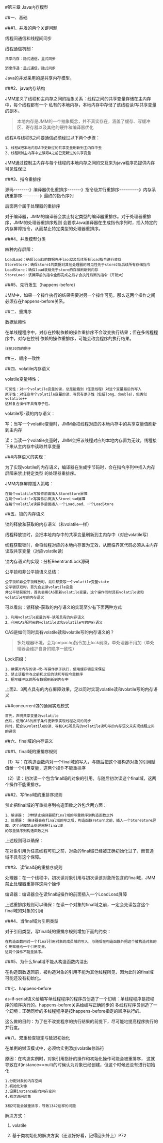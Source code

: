 #第三章 Java内存模型

##一、基础

###1、并发的两个关键问题

线程间通信和线程间同步

线程通信机制：

    共享内存：隐式通信，显式同步
    
    消息传递：显式通信，隐式同步
    
Java的并发采用的是共享内存模型。
    
###2、java内存结构

JMM定义了线程和主内存之间的抽象关系：线程之间的共享变量存储在主内存中，每个线程都有一个
私有的本地内存，本地内存中存储了该线程读/写共享变量的副本。
>本地内存是JMM的一个抽象概念，并不真实存在，涵盖了缓存、写缓冲区、寄存器以及其他的硬件和编译器优化

线程A与线程B之间要通信必须经过以下两个步骤：

    1、线程A把本地内存A中更新过的共享变量刷新到主内存中去
    2、线程B到主内存中去读取A之前已更新过的共享变量

JMM通过控制主内存与每个线程的本地内存之间的交互来为java程序员提供内存可见性保证

###3、指令重排序

源码--------》编译器优化重排序-------》指令级并行重排序----------》内存系统重排序---------》最终的指令序列

后面两个属于处理器的重排序

对于编译器，JMM的编译器会禁止特定类型的编译器重排序。对于处理器重排序，JMM的处理器重排序规则
会要求Java编译器在生成指令序列时，插入特定的内存屏障指令，从而禁止特定类型的处理器重排序。

###4、并发模型分类

四种内存屏障：

    LoadLoad：确保load1的数据先于laod2及后续所有load指令进行装载
    StoreStore：确保store1的数据对其他处理器的可见性先于store2及后续所有存储指令
    LoadStore：确保load装载先于store的存储刷新到内存
    StoreLoad：该屏障前的指令全部完成之后才会执行后面的指令（开销大）
    
###5、先行发生（happens-before）

JMM中，如果一个操作执行的结果需要对另一个操作可见，那么这两个操作之间必须存在happens-before关系。

##二、重排序

数据依赖性

在单线程程序中，对存在控制依赖的操作重排序不会改变执行结果；但在多线程程序中，对存在控制
依赖的操作重排序，可能会改变程序的执行结果。

    详见30页的例子

##三、顺序一致性

##四、volatile内存语义

volatile变量特性：

    可见性：对一个volatile变量的读，总是能看到（任意线程）对这个变量最后的写入
    原子性：对任意单个volatile变量的读、写具有原子性（包括long、double），但类似volatile++
    这种复合操作不具有原子性。
    
volatile写-读的内存语义：

写：当写一个volatile变量时，JMM会把线程对应的本地内存中的共享变量值刷新到主内存

读：当读一个volatile变量时，JMM会把该线程对应的本地内存置为无效。线程接下来从主内存中读取共享变量

###内存语义的实现：

为了实现volatile的内存语义，编译器在生成字节码时，会在指令序列中插入内存屏障来禁止特定类型
的处理器重排序。

JMM内存屏障插入策略：

    在每个volatile写操作前面插入StoreStore屏障
    在每个volatile写操作后面插入StoreLoad屏障
    在每个volatile读操作后面插入一个LoadLoad、一个LoadStore

##五、锁的内存语义

锁的释放和获取的内存语义（和volatile一样）

线程释放锁时，会把本地内存中的共享变量刷新到主内存中（对应volatile写）

线程获取锁时，会将线程对应的本地内存置为无效，从而临界区代码必须从主内存读取共享变量（对应volatile读）

锁内存语义的实现：分析ReentrantLock源码

公平锁和非公平锁语义总结：

    公平锁和非公平锁释放时，最后都要写一个volatile变量state
    公平锁获取时，首先会去读volatile变量
    非公平锁获取时，首先会用CAS更新volatile变量，这个操作同时具有volatile读和volatile写的内存语义
    
可以看出：锁释放-获取的内存语义的实现至少有下面两种方式

    1、利用volatile变量的写-读所具有的内存语义
    2、利用CAS所附带的volatile读和volatile写的内存语义
    
CAS是如何同时具有volatile读和volatile写的内存语义的？

>多处理器环境，会为cmpxchg指令加上lock前缀，单处理器不用加（单处理器会维护自身的顺序一致性）

Lock前缀：

    1、确保对内存的读-改-写操作原子执行，使用缓存锁定来保证
    2、禁止该指令与之前和之后的读和写指令重排序
    3、把写缓冲区的所有数据刷新到内存中
    
上面2、3两点具有的内存屏障效果，足以同时实现volatile读和volatile写的内存语义

###concurrent包的通用实现模式

    首先，声明共享变量为volatile
    然后，使用CAS的原子条件更新来实现线程之间的同步
    同时，配合以volatile的读、写和CAS所具有的volatile读和写的内存语义来实现线程之间的通信
    
##六、final域的内存语义

###1、final域的重排序规则

（1）写：在构造函数内对一个final域的写入，与随后把这个被构造对象的引用赋值给一个引用变量，这两个操作不能重排序

（2）读：初次读一个包含final域的对象的引用，与随后初次读这个final域，这两个操作不能重排序。

###2、写final域的重排序规则

禁止把final域的写重排序到构造函数之外包含两方面：

    1、编译器： JMM禁止编译器把final域的写重排序到构造函数之外
    2、处理器： 编译器会在final域的写之后，构造函数return之前，插入一个StoreStore屏障。这个屏障禁止处理器把final域
    的写重排序到构造函数之外
    
上述规则可以确保：

在对象引用为任意线程可见之前，对象的final域已经被正确初始化过了，而普通域不具有这个保障。

###3、读final域的重排序规则

处理器：在一个线程中，初次读对象引用与初次读该对象所包含的final域，JMM禁止处理器重排序这两个操作

编译器：编译器会在读final域操作的前面插入一个LoadLoad屏障

上述重排序规则可以确保：在读一个对象的final域之前，一定会先读包含这个final域的对象的引用

###4、当final域为引用类型

对于引用类型，写final域的重排序规则增加下面的约束：

    在构造函数内对一个final引用对象的成员域的写入，与随后在构造函数外把这个被构造对象的引用赋值给一个引用变量，
    这两个操作不能重排序。
    
###5、为什么final域不能从构造函数内溢出

在构造函数返回前，被构造对象的引用不能为其他线程所见，因为此时的final域可能还没有初始化。

##七、happens-before

as-if-serial语义给编写单线程程序的程序员创造了一个幻境：单线程程序是按程序的顺序执行的。happens-before关系给编写正确同步的
多线程程序员创造了一个幻境：正确同步的多线程程序是按happens-before指定的顺序执行的。

这么做的目的：为了在不改变程序的执行结果的前提下，尽可能地提高程序执行的并行度。

##八、双重检查锁定与延迟初始化

在单例的懒汉模式中，必须给实例添加volatile修饰符

原因：在构造实例时，对象引用指针的操作和初始化操作可能会被重排序，
这就导致在if(instance==null)的时候认为对象已经创建，但这个时候还没有进行初始化

    1.分配对象的内存空间
    2.初始化对象
    3.设置instance指向内存空间
    4.初次访问对象
    
    3和2可能会被重排序，导致1342这样的问题
    
解决方式：

1. volatile

2. 基于类初始化的解决方案（还没好好看，记得回头补上）P72


